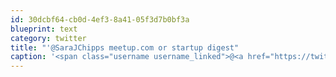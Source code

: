 ```yaml
---
id: 30dcbf64-cb0d-4ef3-8a41-05f3d7b0bf3a
blueprint: text
category: twitter
title: "'@SaraJChipps meetup.com or startup digest"
caption: '<span class="username username_linked">@<a href="https://twitter.com/SaraJChipps" title="sarajo">SaraJChipps</a></span> meetup.com or startup digest'
---
```

